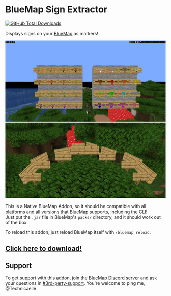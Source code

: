 # BlueMap Sign Extractor

[![GitHub Total Downloads](https://img.shields.io/github/downloads/TechnicJelle/BlueMapSignExtractor/total?label=Downloads&color=success "Click here to download the plugin")](https://github.com/TechnicJelle/BlueMapSignExtractor/releases/latest)

Displays signs on your [BlueMap](https://github.com/BlueMap-Minecraft/BlueMap) as markers!

![Screenshot of many signs with differently coloured and glowing text on BlueMap](.github/readme_assets/demo_all_colours.png)
![Screenshot of eight signs rotated in different directions on BlueMap](.github/readme_assets/demo_sides.png)

This is a Native BlueMap Addon, so it should be compatible with
all platforms and all versions that BlueMap supports, including the CLI!\
Just put the `.jar` file in BlueMap's `packs/` directory, and it should work out of the box.

To reload this addon, just reload BlueMap itself with `/bluemap reload`.

## [Click here to download!](../../releases/latest)

## Support

To get support with this addon, join the [BlueMap Discord server](https://bluecolo.red/map-discord)
and ask your questions in [#3rd-party-support](https://discord.com/channels/665868367416131594/863844716047106068).
You're welcome to ping me, @TechnicJelle.
